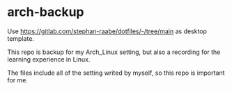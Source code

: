 # arch-backup
Use https://gitlab.com/stephan-raabe/dotfiles/-/tree/main as desktop template.

This repo is backup for my Arch_Linux setting, but also a recording for the learning experience in Linux.

The files include all of the setting writed by myself, so this repo is important for me.
